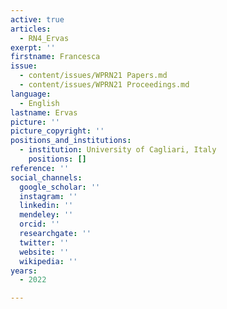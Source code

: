```yaml
---
active: true
articles:
  - RN4_Ervas
exerpt: ''
firstname: Francesca
issue:
  - content/issues/WPRN21 Papers.md
  - content/issues/WPRN21 Proceedings.md
language:
  - English
lastname: Ervas
picture: ''
picture_copyright: ''
positions_and_institutions:
  - institution: University of Cagliari, Italy
    positions: []
reference: ''
social_channels:
  google_scholar: ''
  instagram: ''
  linkedin: ''
  mendeley: ''
  orcid: ''
  researchgate: ''
  twitter: ''
  website: ''
  wikipedia: ''
years:
  - 2022

---
```

